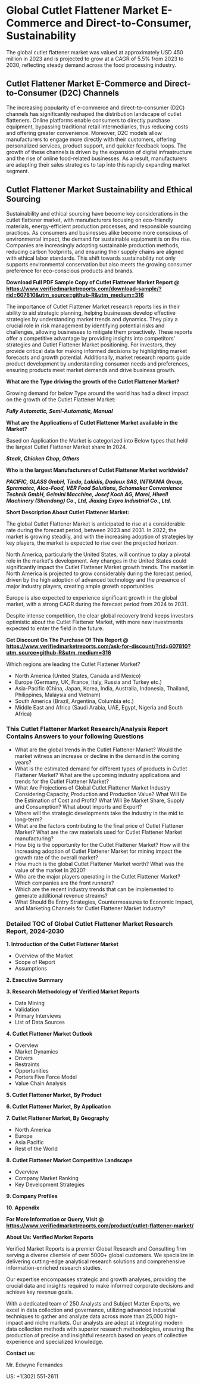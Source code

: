 <h1>Global Cutlet Flattener Market E-Commerce and Direct-to-Consumer, Sustainability</h1><p class=""><p>The global cutlet flattener market was valued at approximately USD 450 million in 2023 and is projected to grow at a CAGR of 5.5% from 2023 to 2030, reflecting steady demand across the food processing industry.</p><h2>Cutlet Flattener Market E-Commerce and Direct-to-Consumer (D2C) Channels</h2><p>The increasing popularity of e-commerce and direct-to-consumer (D2C) channels has significantly reshaped the distribution landscape of cutlet flatteners. Online platforms enable consumers to directly purchase equipment, bypassing traditional retail intermediaries, thus reducing costs and offering greater convenience. Moreover, D2C models allow manufacturers to engage more directly with their customers, offering personalized services, product support, and quicker feedback loops. The growth of these channels is driven by the expansion of digital infrastructure and the rise of online food-related businesses. As a result, manufacturers are adapting their sales strategies to tap into this rapidly expanding market segment.</p><h2>Cutlet Flattener Market Sustainability and Ethical Sourcing</h2><p>Sustainability and ethical sourcing have become key considerations in the cutlet flattener market, with manufacturers focusing on eco-friendly materials, energy-efficient production processes, and responsible sourcing practices. As consumers and businesses alike become more conscious of environmental impact, the demand for sustainable equipment is on the rise. Companies are increasingly adopting sustainable production methods, reducing carbon footprints, and ensuring their supply chains are aligned with ethical labor standards. This shift towards sustainability not only supports environmental conservation but also meets the growing consumer preference for eco-conscious products and brands.</p></p><p class=""><strong>Download Full PDF Sample Copy of Cutlet Flattener Market Report @ <a href="https://www.verifiedmarketreports.com/download-sample/?rid=607810&utm_source=github-R&utm_medium=316" target="_blank">https://www.verifiedmarketreports.com/download-sample/?rid=607810&utm_source=github-R&utm_medium=316</a></strong></p><p>The importance of&nbsp;Cutlet Flattener Market research reports lies in their ability to aid strategic planning, helping businesses develop effective strategies by understanding market trends and dynamics. They play a crucial role in risk management by identifying potential risks and challenges, allowing businesses to mitigate them proactively. These reports offer a competitive advantage by providing insights into competitors' strategies and Cutlet Flattener Market positioning. For investors, they provide critical data for making informed decisions by highlighting market forecasts and growth potential. Additionally, market research reports guide product development by understanding consumer needs and preferences, ensuring products meet market demands and drive business growth.</p><p><strong>What are the&nbsp;Type driving the growth of the Cutlet Flattener Market?</strong></p><p id="" class="">Growing demand for below Type around the world has had a direct impact on the growth of the Cutlet Flattener Market:</p><p class=""><em><strong>Fully Automatic, Semi-Automatic, Manual</strong></em></p><p class=""><strong>What are the&nbsp;Applications&nbsp;of Cutlet Flattener Market available in the Market?</strong></p><p id="" class="">Based on Application the Market is categorized into Below types that held the largest Cutlet Flattener Market share In 2024.</p><p class=""><em><strong>Steak, Chicken Chop, Others</strong></em></p><p class=""><strong>Who is the largest Manufacturers of Cutlet Flattener Market worldwide?</strong></p><p><em><strong>PACIFIC, GLASS GmbH, Tindo, Lakidis, Dadaux SAS, INTRAMA Group, Sprematec, Alco-Food, VER Food Solutions, Schomaker Convenience Technik GmbH, Gelmini Macchine, Josef Koch AG, Marel, Hiwell Machinery (Shandong) Co., Ltd, Jiaxing Expro Industrial Co., Ltd.</strong></em></p><p id="" class=""><strong>Short Description About Cutlet Flattener Market:</strong></p><p>The global Cutlet Flattener Market is anticipated to rise at a considerable rate during the forecast period, between 2023 and 2031. In 2022, the market is growing steadily, and with the increasing adoption of strategies by key players, the market is expected to rise over the projected horizon.</p><p>North America, particularly the United States, will continue to play a pivotal role in the market's development. Any changes in the United States could significantly impact the Cutlet Flattener Market growth trends. The market in North America is projected to grow considerably during the forecast period, driven by the high adoption of advanced technology and the presence of major industry players, creating ample growth opportunities.</p><p>Europe is also expected to experience significant growth in the global market, with a strong CAGR during the forecast period from 2024 to 2031.</p><p>Despite intense competition, the clear global recovery trend keeps investors optimistic about the Cutlet Flattener Market, with more new investments expected to enter the field in the future.</p><p id="" class=""><strong>Get Discount On The Purchase Of This Report @ <a href="https://www.verifiedmarketreports.com/ask-for-discount/?rid=607810?utm_source=github-R&utm_medium=316" target="_blank">https://www.verifiedmarketreports.com/ask-for-discount/?rid=607810?utm_source=github-R&utm_medium=316</a></strong></p><p class="">Which regions are leading the Cutlet Flattener Market?</p><ul><li>North America (United States, Canada and Mexico)</li><li>Europe (Germany, UK, France, Italy, Russia and Turkey etc.)</li><li>Asia-Pacific (China, Japan, Korea, India, Australia, Indonesia, Thailand, Philippines, Malaysia and Vietnam)</li><li>South America (Brazil, Argentina, Columbia etc.)</li><li>Middle East and Africa (Saudi Arabia, UAE, Egypt, Nigeria and South Africa)</li></ul><h3 id="" class="">This Cutlet Flattener Market Research/Analysis Report Contains Answers to your following Questions</h3><ul><li>What are the global trends in the Cutlet Flattener Market? Would the market witness an increase or decline in the demand in the coming years?</li><li>What is the estimated demand for different types of products in Cutlet Flattener Market? What are the upcoming industry applications and trends for the Cutlet Flattener Market?</li><li>What Are Projections of Global Cutlet Flattener Market Industry Considering Capacity, Production and Production Value? What Will Be the Estimation of Cost and Profit? What Will Be Market Share, Supply and Consumption? What about imports and Export?</li><li>Where will the strategic developments take the industry in the mid to long-term?</li><li>What are the factors contributing to the final price of Cutlet Flattener Market? What are the raw materials used for Cutlet Flattener Market manufacturing?</li><li>How big is the opportunity for the Cutlet Flattener Market? How will the increasing adoption of Cutlet Flattener Market for mining impact the growth rate of the overall market?</li><li>How much is the global Cutlet Flattener Market worth? What was the value of the market In 2020?</li><li>Who are the major players operating in the Cutlet Flattener Market? Which companies are the front runners?</li><li>Which are the recent industry trends that can be implemented to generate additional revenue streams?</li><li>What Should Be Entry Strategies, Countermeasures to Economic Impact, and Marketing Channels for Cutlet Flattener Market Industry?</li></ul><h3 id="" class="">Detailed TOC of Global Cutlet Flattener Market Research Report, 2024-2030</h3><p id="" class=""><strong>1. Introduction of the Cutlet Flattener Market</strong></p><ul><li>Overview of the Market</li><li>Scope of Report</li><li>Assumptions</li></ul><p id="" class=""><strong>2. Executive Summary</strong></p><p id="" class=""><strong>3. Research Methodology of Verified Market Reports</strong></p><ul><li>Data Mining</li><li>Validation</li><li>Primary Interviews</li><li>List of Data Sources</li></ul><p id="" class=""><strong>4. Cutlet Flattener Market Outlook</strong></p><ul><li>Overview</li><li>Market Dynamics</li><li>Drivers</li><li>Restraints</li><li>Opportunities</li><li>Porters Five Force Model</li><li>Value Chain Analysis</li></ul><p id="" class=""><strong>5. Cutlet Flattener Market, By Product</strong></p><p id="" class=""><strong>6. Cutlet Flattener Market, By Application</strong></p><p id="" class=""><strong>7. Cutlet Flattener Market, By Geography</strong></p><ul><li>North America</li><li>Europe</li><li>Asia Pacific</li><li>Rest of the World</li></ul><p id="" class=""><strong>8. Cutlet Flattener Market Competitive Landscape</strong></p><ul><li>Overview</li><li>Company Market Ranking</li><li>Key Development Strategies</li></ul><p id="" class=""><strong>9. Company Profiles</strong></p><p id="" class=""><strong>10. Appendix</strong></p><p id="" class=""><strong>For More Information or Query, Visit @ <a href="https://www.verifiedmarketreports.com/product/cutlet-flattener-market/" target="_blank">https://www.verifiedmarketreports.com/product/cutlet-flattener-market/</a></strong></p><p id="" class=""><strong>About Us: Verified Market Reports</strong></p><p id="" class="">Verified Market Reports is a premier Global Research and Consulting firm serving a diverse clientele of over 5000+ global customers. We specialize in delivering cutting-edge analytical research solutions and comprehensive information-enriched research studies.</p><p id="" class="">Our expertise encompasses strategic and growth analyses, providing the crucial data and insights required to make informed corporate decisions and achieve key revenue goals.</p><p id="" class="">With a dedicated team of 250 Analysts and Subject Matter Experts, we excel in data collection and governance, utilizing advanced industrial techniques to gather and analyze data across more than 25,000 high-impact and niche markets. Our analysts are adept at integrating modern data collection methods with superior research methodologies, ensuring the production of precise and insightful research based on years of collective experience and specialized knowledge.</p><p id="" class=""><strong>Contact us:</strong></p><p id="" class="">Mr. Edwyne Fernandes</p><p id="" class="">US: +1(302) 551-2611</p>